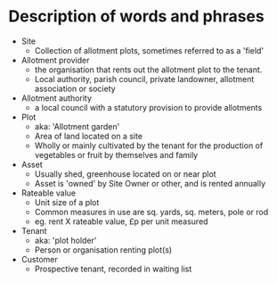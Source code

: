 # Description of words and phrases

- Site
    - Collection of allotment plots, sometimes referred to as a 'field'
- Allotment provider
    - the organisation that rents out the allotment plot to the tenant.
    - Local authority, parish council, private landowner, allotment association or society
- Allotment authority
    - a local council with a statutory provision to provide allotments
- Plot
    - aka: 'Allotment garden'
    - Area of land located on a site
    - Wholly or mainly cultivated by the tenant for the production of vegetables or fruit by themselves and family
- Asset
    - Usually shed, greenhouse located on or near plot
    - Asset is 'owned' by Site Owner or other, and is rented annually
- Rateable value
    - Unit size of a plot
    - Common measures in use are sq. yards, sq. meters, pole or rod
    - eg. rent X rateable value, £p per unit measured
- Tenant
    - aka: 'plot holder'
    - Person or organisation renting plot(s)
- Customer
    - Prospective tenant, recorded in waiting list